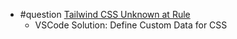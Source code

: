 - #question [Tailwind CSS Unknown at Rule](https://duncanleung.com/tailwind-css-unknown-at-rule/)
	- VSCode Solution: Define Custom Data for CSS